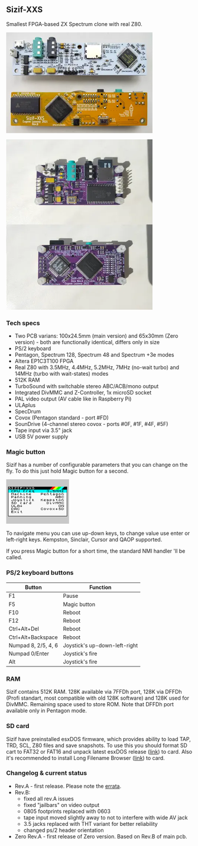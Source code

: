 ## Sizif-XXS
Smallest FPGA-based ZX Spectrum clone with real Z80.

[![photo](images/revAB.small.webp)](images/revAB.webp?raw=true)

[![photo](images/zero-revA.small.webp)](images/zero-revA.webp?raw=true)

### Tech specs
* Two PCB varians: 100x24.5mm (main version) and 65x30mm (Zero version) - both are functionally identical, differs only in size
* PS/2 keyboard
* Pentagon, Spectrum 128, Spectrum 48 and Spectrum +3e modes
* Altera EP1C3T100 FPGA
* Real Z80 with 3.5MHz, 4.4MHz, 5.2MHz, 7MHz (no-wait turbo) and 14MHz (turbo with wait-states) modes
* 512K RAM
* TurboSound with switchable stereo ABC/ACB/mono output
* Integrated DivMMC and Z-Controller, 1x microSD socket
* PAL video output (AV cable like in Raspberry Pi)
* ULAplus
* SpecDrum
* Covox (Pentagon standard - port #FD)
* SounDrive (4-channel stereo covox - ports #0F, #1F, #4F, #5F)
* Tape input via 3.5" jack
* USB 5V power supply

### Magic button
Sizif has a number of configurable parameters that you can change on the fly. To do this just hold Magic button for a second.

[![photo](doc/sizif-menu.gif)](doc/sizif-menu.gif?raw=true)

To navigate menu you can use up-down keys, to change value use enter or left-right keys. Kempston, Sinclair, Cursor and QAOP supported.

If you press Magic button for a short time, the standard NMI handler 'll be called.

### PS/2 keyboard buttons
| Button | Function |
| - | - |
| F1 | Pause |
| F5 | Magic button |
| F10 | Reboot |
| F12 | Reboot |
| Ctrl+Alt+Del | Reboot |
| Ctrl+Alt+Backspace | Reboot |
| Numpad 8, 2/5, 4, 6 | Joystick's up-down-left-right |
| Numpad 0/Enter | Joystick's fire |
| Alt | Joystick's fire |

### RAM
Sizif contains 512K RAM. 128K available via 7FFDh port, 128K via DFFDh (Profi standart, most compatible with old 128K software) and 128K used for DivMMC. Remaining space used to store ROM. Note that DFFDh port available only in Pentagon mode.

### SD card
Sizif have preinstalled esxDOS firmware, which provides ability to load TAP, TRD, SCL, Z80 files and save snapshots. To use this you should format SD cart to FAT32 or FAT16 and unpack latest esxDOS release ([link](http://www.esxdos.org/index.html)) to card. Also it's recommended to install Long Filename Browser ([link](https://spectrumcomputing.co.uk/forums/viewtopic.php?t=2553)) to card.

### Changelog & current status
* Rev.A - first release. Please note the [errata](pcb/rev.A/ERRATA.txt).
* Rev.B:
    * fixed all rev.A issues
    * fixed "jailbars" on video output
    * 0805 footprints replaced with 0603
    * tape input moved slightly away to not to interfere with wide AV jack
    * 3.5 jacks replaced with THT variant for better reliability
    * changed ps/2 header orientation
* Zero Rev.A - first release of Zero version. Based on Rev.B of main pcb.
